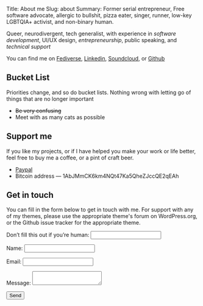 Title: About me
Slug: about
Summary: Former serial entrepreneur, Free software advocate, allergic to bullshit, pizza eater, singer, runner, low-key LGBTQIA+ activist, and non-binary human.


Queer, neurodivergent, tech generalist, with experience in _software development_, UI/UX design, _entrepreneurship_, public speaking, and _technical support_

You can find me on [Fediverse](https://tech.lgbt/@properlypurple), [Linkedin](https://www.linkedin.com/in/properlypurple/), [Soundcloud](https://soundcloud.com/properlypurple), or [Github](http://github.com/properlypurple/)

Bucket List
-----------

Priorities change, and so do bucket lists. Nothing wrong with letting go of things that are no longer important

- <strike>Be very confusing</strike>
- Meet with as many cats as possible


Support me
----------
If you like my projects, or if I have helped you make your work or life better, feel free to buy me a coffee, or a pint of craft beer.

- [Paypal](https://paypal.me/properlypurple)
- Bitcoin address — 1AbJMmCK6km4NQt47Ka5QheZJccQE2qEAh

Get in touch
------------

You can fill in the form below to get in touch with me. For support with any of my themes, please use the appropriate theme's forum on WordPress.org, or the Github issue tracker for the appropriate theme.

<form
  name="contact"
  method="POST"
  netlify-honeypot="bot-field"
  data-netlify="true"
>
  <p class="hidden">
    <label>
      Don’t fill this out if you’re human: <input name="bot-field" />
    </label>
  </p>
  <p>
    <label>
      Name: <input type="text" name="name" />
    </label>
  </p>
  <p>
    <label>
      Email: <input type="text" name="email" />
    </label>
  </p>
  <p>
    <label>
      Message: <textarea name="message"></textarea>
    </label>
  </p>
  <p>
    <button type="submit" class="button">Send</button>
  </p>
</form>
